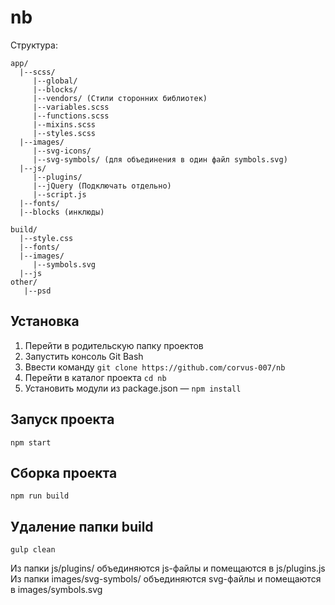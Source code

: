 # nb
Структура:
```
app/
  |--scss/
     |--global/
     |--blocks/
     |--vendors/ (Стили сторонних библиотек)
     |--variables.scss
     |--functions.scss
     |--mixins.scss
     |--styles.scss
  |--images/
     |--svg-icons/
     |--svg-symbols/ (для объединения в один файл symbols.svg)
  |--js/
     |--plugins/
     |--jQuery (Подключать отдельно)
     |--script.js
  |--fonts/
  |--blocks (инклюды)

build/
  |--style.css
  |--fonts/
  |--images/
     |--symbols.svg
  |--js
other/
   |--psd
```

## Установка
1. Перейти в родительскую папку проектов
2. Запустить консоль Git Bash
3. Ввести команду `git clone https://github.com/corvus-007/nb`
4. Перейти в каталог проекта `cd nb`
5. Установить модули из package.json — `npm install`

## Запуск проекта
`npm start`
## Сборка проекта
`npm run build`
## Удаление папки build
`gulp clean`


Из папки js/plugins/ объединяются js-файлы и помещаются в js/plugins.js
Из папки images/svg-symbols/ объединяются svg-файлы и помещаются в images/symbols.svg
